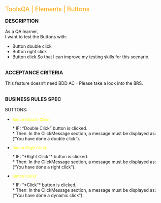 
<span style="font-size:20px; color:orange">ToolsQA | Elements | Buttons</span>

**<p style="font-size:16px;"> DESCRIPTION </p>**
As a QA learner,<br>
I want to test the Buttons with:<br>
- Button double click
- Button right click
- Button click
So that I can improve my testing skills for this scenario.<br><br>

**<p style="font-size:16px;"> ACCEPTANCE CRITERIA </p>**
This feature doesn’t need BDD AC - Please take a look into the BRS. <br><br>

**<p style="font-size:16px;"> BUSINESS RULES SPEC </p>**

BUTTONS:
* <p style="font-size:12px; color:yellow"> Button (Double Click): </p>
  * IF: “Double Click” button is clicked. <br>
  * Then: In the ClickMessage section, a message must be displayed as: (“You have done a double click”).<br>  

* <p style="font-size:12px; color:yellow"> Button (Right Click): </p>
  * IF: “*Right Click”* button is clicked.<br>
  * Then: In the ClickMessage section, a message must be displayed as: (“You have done a right click”).<br> 

* <p style="font-size:12px; color:yellow"> Button (Click): </p>
  * IF: “*Click”* button is clicked.<br> 
  * Then: In the ClickMessage section, a message must be displayed as: (“You have done a dynamic click”). <br> 